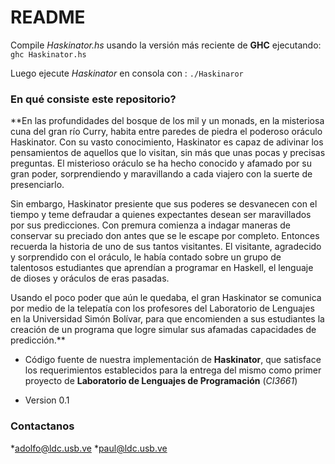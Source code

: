 # README #

Compile *Haskinator.hs* usando la versión más reciente de **GHC** ejecutando: `ghc Haskinator.hs`

Luego ejecute *Haskinator* en consola con : `./Haskinaror`

### En qué consiste este repositorio? ###
**En las profundidades del bosque de los mil y un monads, en la misteriosa cuna del gran río Curry, habita entre paredes de piedra el poderoso oráculo Haskinator. Con su vasto conocimiento, Haskinator es capaz de adivinar los pensamientos de aquellos que lo visitan, sin más que unas pocas y precisas preguntas. El misterioso oráculo se ha hecho conocido y afamado por su gran poder, sorprendiendo y maravillando a cada viajero con la suerte de presenciarlo.

Sin embargo, Haskinator presiente que sus poderes se desvanecen con el tiempo y teme defraudar a quienes expectantes desean ser maravillados por sus predicciones. Con premura comienza a indagar maneras de conservar su preciado don antes que se le escape por completo. Entonces recuerda la historia de uno de sus tantos visitantes. El visitante, agradecido y sorprendido con el oráculo, le había contado sobre un grupo de talentosos estudiantes que aprendían a programar en Haskell, el lenguaje de dioses y oráculos de eras pasadas.

Usando el poco poder que aún le quedaba, el gran Haskinator se comunica por medio de la telepatía con los profesores del Laboratorio de Lenguajes en la Universidad Simón Bolívar, para que  encomienden a sus estudiantes la creación de un programa que logre simular sus afamadas capacidades de predicción.**


* Código fuente de nuestra implementación de **Haskinator**, que satisface los requerimientos establecidos para la entrega del mismo como primer proyecto de **Laboratorio de Lenguajes de Programación** (*CI3661*)

* Version 0.1

### Contactanos ###

*adolfo@ldc.usb.ve
*paul@ldc.usb.ve